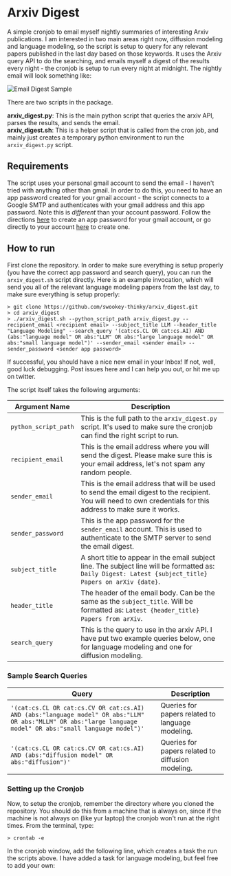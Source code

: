 # Arxiv Digest

A simple cronjob to email myself nightly summaries of interesting Arxiv publications. I am interested in two main areas right now, diffusion modeling and language modeling,
so the script is setup to query for any relevant papers published in the last day based on those keywords. It uses the Arxiv query API to do the searching, and emails myself a digest of the results
every night - the cronjob is setup to run every night at midnight. The nightly email will look something like:

![Email Digest Sample](https://drive.google.com/uc?export=view&id=1w10VO7LO2c8e5pi9xaeFCnW38AeLzD0j)

There are two scripts in the package.

**arxiv_digest.py**: This is the main python script that queries the arxiv API, parses the results, and sends the email.</br>
**arxiv_digest.sh**: This is a helper script that is called from the cron job, and mainly just creates a temporary python environment to run the `arxiv_digest.py` script.</br>

## Requirements

The script uses your personal gmail account to send the email - I haven't tried with anything other than gmail. In order to do this, you need to have an app password created for your gmail account - the script connects to a Google SMTP and authenticates with your gmail address and this app password. Note this is *different* than your account password. Follow the directions [here](https://support.google.com/mail/answer/185833?hl=en) to create an app password for your gmail account, or go directly to your account [here](https://myaccount.google.com/apppasswords) to create one.

## How to run

First clone the repository. In order to make sure everything is setup properly (you have the correct app password and search query), you can run the `arxiv_digest.sh` script directly. Here is an example invocation, which will send you all of the relevant language modeling papers from the last day, to make sure everything is setup properly:

```
> git clone https://github.com/swookey-thinky/arxiv_digest.git
> cd arxiv_digest
> ./arxiv_digest.sh --python_script_path arxiv_digest.py --recipient_email <recipient email> --subject_title LLM --header_title "Language Modeling" --search_query '(cat:cs.CL OR cat:cs.AI) AND (abs:"language model" OR abs:"LLM" OR abs:"large language model" OR abs:"small language model")' --sender_email <sender email> --sender_password <sender app password>
```
If successful, you should have a nice new email in your Inbox! If not, well, good luck debugging. Post issues here and I can help you out, or hit me up on twitter.

The script itself takes the following arguments:

| Argument Name | Description
| ----- | -----
| `python_script_path` | This is the full path to the `arxiv_digest.py` script. It's used to make sure the cronjob can find the right script to run.
| `recipient_email` | This is the email address where you will send the digest. Please make sure this is your email address, let's not spam any random people.
| `sender_email` | This is the email address that will be used to send the email digest to the recipient. You will need to own credentials for this address to make sure it works.
| `sender_password` | This is the app password for the `sender_email` account. This is used to authenticate to the SMTP server to send the email digest.
| `subject_title` | A short title to appear in the email subject line. The subject line will be formatted as: `Daily Digest: Latest {subject_title} Papers on arXiv {date}`.
| `header_title` | The header of the email body. Can be the same as the `subject_title`. Will be formatted as: `Latest {header_title} Papers from arXiv`.
| `search_query` | This is the query to use in the arxiv API. I have put two example queries below, one for language modeling and one for diffusion modeling.

### Sample Search Queries

| Query | Description
| ----- | -----
| `'(cat:cs.CL OR cat:cs.CV OR cat:cs.AI) AND (abs:"language model" OR abs:"LLM" OR abs:"MLLM" OR abs:"large language model" OR abs:"small language model")'` | Queries for papers related to language modeling.
| `'(cat:cs.CL OR cat:cs.CV OR cat:cs.AI) AND (abs:"diffusion model" OR abs:"diffusion")'` | Queries for papers related to diffusion modeling.

### Setting up the Cronjob

Now, to setup the cronjob, remember the directory where you cloned the repository. You should do this from a machine that is always on, since if the machine is not always on (like yur laptop) the cronjob won't run at the right times. From the terminal, type:

```
> crontab -e
```

In the cronjob window, add the following line, which creates a task the run the scripts above. I have added a task for language modeling, but feel free to add your own:

```
```
